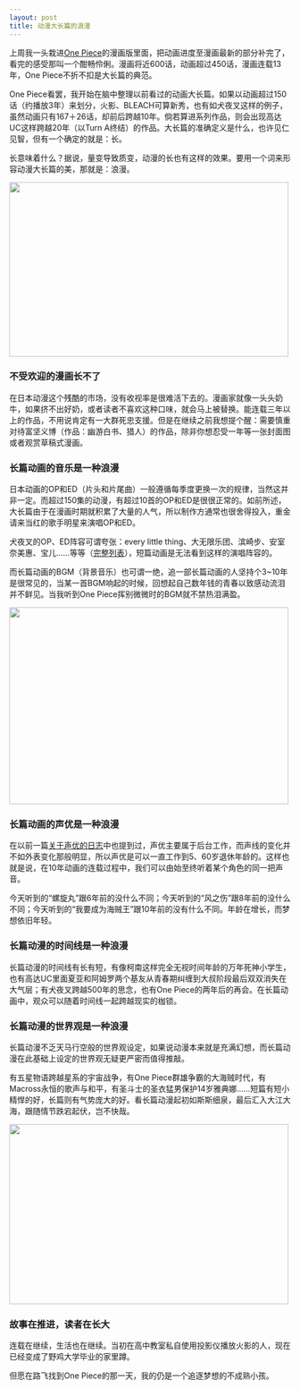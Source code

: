 ```yaml
---
layout: post
title: 动漫大长篇的浪漫
---
```


上周我一头栽进<a href="http://zh.wikipedia.org/zh-cn/ONE_PIECE">One Piece</a>的漫画版里面，把动画进度至漫画最新的部分补完了，看完的感受那叫一个酣畅伶俐。漫画将近600话，动画超过450话，漫画连载13年，One Piece不折不扣是大长篇的典范。

One Piece看罢，我开始在脑中整理以前看过的动画大长篇。如果以动画超过150话（约播放3年）来划分，火影、BLEACH可算新秀，也有如犬夜叉这样的例子，虽然动画只有167＋26话，却前后跨越10年。倘若算进系列作品，则会出现高达UC这样跨越20年（以Turn A终结）的作品。大长篇的准确定义是什么，也许见仁见智，但有一个确定的就是：长。

长意味着什么？据说，量变导致质变，动漫的长也有这样的效果。要用一个词来形容动漫大长篇的美，那就是：浪漫。<!--more-->

<a href="http://chloerei.com/2010/08/30/599/konachan-com-43470-basil_hawkins-capone_gang_bege-eustass_captain_kid-jewelry_bonnie-monkey_d_luffy-one_piece-scratchmen_apoo-trafalgar_law-urouge-x_drake" rel="attachment wp-att-616"><img src="http://chloerei.com/wp-content/uploads/2010/08/Konachan.com-43470-basil_hawkins-capone_gang_bege-eustass_captain_kid-jewelry_bonnie-monkey_d_luffy-one_piece-scratchmen_apoo-trafalgar_law-urouge-x_drake-500x312.jpg" alt="" title="Konachan.com - 43470 basil_hawkins capone_gang_bege eustass_captain_kid jewelry_bonnie monkey_d_luffy one_piece scratchmen_apoo trafalgar_law urouge x_drake" width="500" height="312" class="aligncenter size-large wp-image-616" /></a>

<h3>不受欢迎的漫画长不了</h3>

在日本动漫这个残酷的市场，没有收视率是很难活下去的。漫画家就像一头头奶牛，如果挤不出好奶，或者读者不喜欢这种口味，就会马上被替换。能连载三年以上的作品，不用说肯定有一大群死忠支援。但是在继续之前我想提个醒：需要慎重对待富坚义博（作品：幽游白书、猎人）的作品，除非你想忍受一年等一张封面图或者观赏草稿式漫画。

<h3>长篇动画的音乐是一种浪漫</h3>

日本动画的OP和ED（片头和片尾曲）一般遵循每季度更换一次的规律，当然这并非一定。而超过150集的动漫，有超过10首的OP和ED是很很正常的。如前所述，大长篇由于在漫画时期就积累了大量的人气，所以制作方通常也很舍得投入，重金请来当红的歌手明星来演唱OP和ED。

犬夜叉的OP、ED阵容可谓夸张：every little thing、大无限乐团、滨崎步、安室奈美惠、宝儿……等等（<a href="http://zh.wikipedia.org/zh-cn/%E7%8A%AC%E5%A4%9C%E5%8F%89#.E4.B8.BB.E9.A1.8C.E6.9B.B2">完整列表</a>），短篇动画是无法看到这样的演唱阵容的。

而长篇动画的BGM（背景音乐）也可谓一绝，追一部长篇动画的人坚持个3~10年是很常见的，当某一首BGM响起的时候，回想起自己数年钱的青春以致感动流泪并不鲜见。当我听到One Piece挥别微微时的BGM就不禁热泪满盈。

<a href="http://chloerei.com/2010/08/30/599/konachan-com-34047-sample" rel="attachment wp-att-619"><img src="http://chloerei.com/wp-content/uploads/2010/08/Konachan.com-34047-sample-500x352.jpg" alt="" title="Konachan.com - 34047 sample" width="500" height="352" class="aligncenter size-large wp-image-619" /></a>

<h3>长篇动画的声优是一种浪漫</h3>

在以前一篇<a href="http://chloerei.com/2010/04/03/30">关于声优的日志</a>中也提到过，声优主要属于后台工作，而声线的变化并不如外表变化那般明显，所以声优是可以一直工作到5、60岁退休年龄的。这样也就是说，在10年动画的连载过程中，我们可以由始至终听着某个角色的同一把声音。

今天听到的“螺旋丸”跟6年前的没什么不同；今天听到的“风之伤”跟8年前的没什么不同；今天听到的“我要成为海贼王”跟10年前的没有什么不同。年龄在增长，而梦想依旧年轻。

<h3>长篇动漫的时间线是一种浪漫</h3>

长篇动漫的时间线有长有短，有像柯南这样完全无视时间年龄的万年死神小学生，也有高达UC里面夏亚和阿姆罗两个基友从青春期纠缠到大叔阶段最后双双消失在大气层；有犬夜叉跨越500年的思念，也有One Piece的两年后的再会。在长篇动画中，观众可以随着时间线一起跨越现实的枷锁。

<h3>长篇动漫的世界观是一种浪漫</h3>

长篇动漫不乏天马行空般的世界观设定，如果说动漫本来就是充满幻想，而长篇动漫在此基础上设定的世界观无疑更严密而值得推敲。

有五星物语跨越星系的宇宙战争，有One Piece群雄争霸的大海贼时代，有Macross永恒的歌声与和平，有圣斗士的圣衣猛男保护14岁雅典娜……短篇有短小精悍的好，长篇则有气势庞大的好。看长篇动漫起初如斯斯细泉，最后汇入大江大海，跟随情节跌宕起伏，岂不快哉。

<a href="http://chloerei.com/2010/08/30/599/ef961920f5d61fc12d351f5c4acfafa6" rel="attachment wp-att-620"><img src="http://chloerei.com/wp-content/uploads/2010/08/ef961920f5d61fc12d351f5c4acfafa6-500x322.jpg" alt="" title="ef961920f5d61fc12d351f5c4acfafa6" width="500" height="322" class="aligncenter size-large wp-image-620" /></a>

<h3>故事在推进，读者在长大</h3>

连载在继续，生活也在继续。当初在高中教室私自使用投影仪播放火影的人，现在已经变成了野鸡大学毕业的家里蹲。

但愿在路飞找到One Piece的那一天，我的仍是一个追逐梦想的不成熟小孩。
